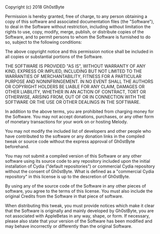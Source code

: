 Copyright (c) 2018 Gh0stByte

Permission is hereby granted, free of charge, to any person obtaining a copy
of this software and associated documentation files (the "Software"), to deal
in the Software without restriction, including without limitation the rights
to use, copy, modify, merge, publish, or distribute copies of the Software,
and to permit persons to whom the Software is furnished to do so, subject to
the following conditions:

The above copyright notice and this permission notice shall be included in all
copies or substantial portions of the Software.

THE SOFTWARE IS PROVIDED "AS IS", WITHOUT WARRANTY OF ANY KIND, EXPRESS OR
IMPLIED, INCLUDING BUT NOT LIMITED TO THE WARRANTIES OF MERCHANTABILITY,
FITNESS FOR A PARTICULAR PURPOSE AND NONINFRINGEMENT. IN NO EVENT SHALL THE
AUTHORS OR COPYRIGHT HOLDERS BE LIABLE FOR ANY CLAIM, DAMAGES OR OTHER
LIABILITY, WHETHER IN AN ACTION OF CONTRACT, TORT OR OTHERWISE, ARISING FROM,
OUT OF OR IN CONNECTION WITH THE SOFTWARE OR THE USE OR OTHER DEALINGS IN THE
SOFTWARE.

In addition to the above terms, you are prohibited from charging money for the
Software. You may not accept donations, purchases, or any other form of monetary
transactions for your work on or hosting Melody.

You may not modify the included list of developers and other people who have
contributed to the software or any donation links in the compiled tweak
or source code without the express approval of Gh0stByte beforehand.

You may not submit a compiled version of this Software or any other software using
its source code to any repository included upon the initial installation of Cydia
("default repositories") or commercial Cydia repository without the consent of
Gh0stByte. What is defined as a "commercial Cydia repository" in this license is
up to the descretion of Gh0stByte.

By using any of the source code of the Software in any other pieces of software,
you agree to the terms of this license. You must also include the original Credits
from the Software in that piece of software.

When distributing this tweak, you must provide notices which make it clear that
the Software is originally and mainly developed by Gh0stByte, you are not associated
with AppleBetas in any way, shape, or form. If necessary,
please also state that your version of the Software has been modified and may behave
incorrectly or differently than the original Software.